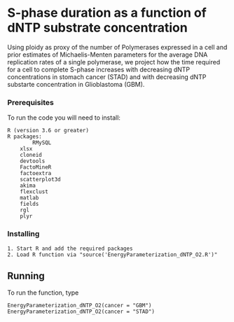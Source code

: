 # S-phase duration as a function of dNTP substrate concentration

Using ploidy as proxy of the number of Polymerases expressed in a cell and prior estimates of Michaelis-Menten parameters for the average DNA replication rates of a single polymerase, we project how the time required for a cell to complete S-phase increases with decreasing dNTP concentrations in stomach cancer (STAD) and with decreasing dNTP substarte concentration in Glioblastoma (GBM).

### Prerequisites

To run the code you will need to install:

```
R (version 3.6 or greater)
R packages:
        RMySQL
	xlsx
	cloneid
	devtools
	FactoMineR
	factoextra
	scatterplot3d
	akima
	flexclust
	matlab
	fields
	rgl
	plyr
```

### Installing

```
1. Start R and add the required packages
2. Load R function via "source('EnergyParameterization_dNTP_O2.R')" 
```

## Running
To run the function, type

```
EnergyParameterization_dNTP_O2(cancer = "GBM")
EnergyParameterization_dNTP_O2(cancer = "STAD")
```


